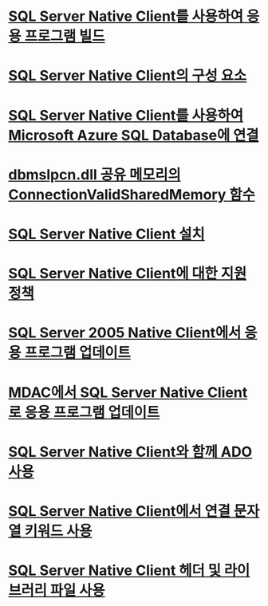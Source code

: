 # [SQL Server Native Client를 사용하여 응용 프로그램 빌드](building-applications-with-sql-server-native-client.md)
# [SQL Server Native Client의 구성 요소](components-of-sql-server-native-client.md)
# [SQL Server Native Client를 사용하여 Microsoft Azure SQL Database에 연결](connecting-to-a-windows-azure-sql-database-using-sql-server-native-client.md)
# [dbmslpcn.dll 공유 메모리의 ConnectionValidSharedMemory 함수](connectionvalidsharedmemory-function-in-dbmslpcn-dll-shared-memory.md)
# [SQL Server Native Client 설치](installing-sql-server-native-client.md)
# [SQL Server Native Client에 대한 지원 정책](support-policies-for-sql-server-native-client.md)
# [SQL Server 2005 Native Client에서 응용 프로그램 업데이트](updating-an-application-from-sql-server-2005-native-client.md)
# [MDAC에서 SQL Server Native Client로 응용 프로그램 업데이트](updating-an-application-to-sql-server-native-client-from-mdac.md)
# [SQL Server Native Client와 함께 ADO 사용](using-ado-with-sql-server-native-client.md)
# [SQL Server Native Client에서 연결 문자열 키워드 사용](using-connection-string-keywords-with-sql-server-native-client.md)
# [SQL Server Native Client 헤더 및 라이브러리 파일 사용](using-the-sql-server-native-client-header-and-library-files.md)
